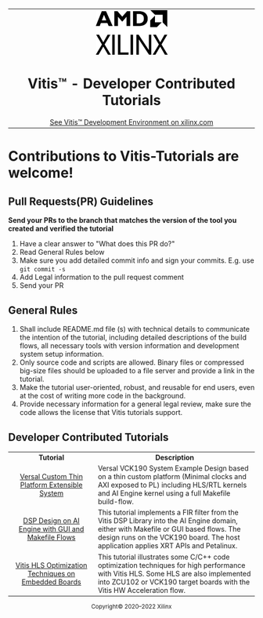 <table class="sphinxhide" width="100%">
 <tr width="100%">
    <td align="center"><img src="https://raw.githubusercontent.com/Xilinx/Image-Collateral/main/xilinx-logo.png" width="30%"/><h1> Vitis™ - Developer Contributed Tutorials</h1>
    <a href="https://www.xilinx.com/products/design-tools/vitis.html">See Vitis™ Development Environment on xilinx.com</a>
    </td>
 </tr>
</table>


# Contributions to Vitis-Tutorials are welcome!

## Pull Requests(PR) Guidelines

**Send your PRs to the branch that matches the version of the tool you created and verified the tutorial**

1. Have a clear answer to "What does this PR do?"
2. Read General Rules below
3. Make sure you add detailed commit info and sign your commits. E.g. use `git commit -s`   
4. Add Legal information to the pull request comment
5. Send your PR

## General Rules

1. Shall include README.md file (s) with technical details to communicate the intention of the tutorial, including detailed descriptions of the build flows, all necessary tools with version information and development system setup information.
2. Only source code and scripts are allowed. Binary files or compressed big-size files should be uploaded to a file server and provide a link in the tutorial.
3. Make the tutorial user-oriented, robust, and reusable for end users, even at the cost of writing more code in the background. 
4. Provide necessary information for a general legal review, make sure the code allows the license that Vitis tutorials support. 

## Developer Contributed Tutorials

 <table style="width:100%">
 <tr>
 <td width="35%" align="center"><b>Tutorial</b>
 <td width="65%" align="center"><b>Description</b>
 </tr>
 <tr>
 <td align="center"><a href="./01-Versal_Custom_Thin_Platform_Extensible_System">Versal Custom Thin Platform Extensible System </a></td>
 <td>Versal VCK190 System Example Design based on a thin custom platform (Minimal clocks and AXI exposed to PL) including HLS/RTL kernels and AI Engine kernel using a full Makefile build-flow.</td>
 </tr>
  </tr>
  <td align="center"><a href="./02-AIE_DSP_with_Makefile_and_GUI">DSP Design on AI Engine with GUI and Makefile Flows </a></td>
 <td>This tutorial implements a FIR filter from the Vitis DSP Library into the AI Engine domain, either with Makefile or GUI based flows. The design runs on the VCK190 board. The host application applies XRT APIs and Petalinux.</td>
 </tr>
  <td align="center"><a href="./03-HLS_Code_Optimization"> Vitis HLS Optimization Techniques on Embedded Boards </a></td>
 <td>This tutorial illustrates some C/C++ code optimization techniques for high performance with Vitis HLS. Some HLS are also implemented into ZCU102 or VCK190 target boards with the Vitis HW Acceleration flow. </td>
 </tr>
  </table>


<p align="center"><sup>Copyright&copy; 2020–2022 Xilinx</sup></p>

